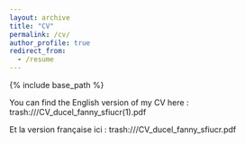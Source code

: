 ```yaml
---
layout: archive
title: "CV"
permalink: /cv/
author_profile: true
redirect_from:
  - /resume
---
```


{% include base_path %}

You can find the English version of my CV here : trash:///CV_ducel_fanny_sfiucr(1).pdf

Et la version française ici : trash:///CV_ducel_fanny_sfiucr.pdf
